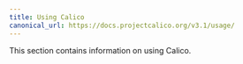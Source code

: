 ```yaml
---
title: Using Calico
canonical_url: https://docs.projectcalico.org/v3.1/usage/
---
```


This section contains information on using Calico.
